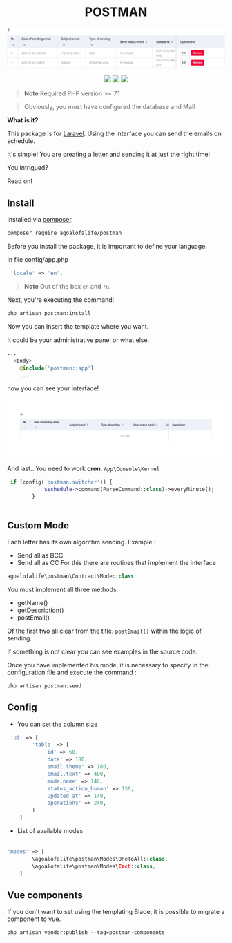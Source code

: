 
<h1 align="center">POSTMAN</h1>

<p align="center"><img src="https://github.com/agoalofalife/postman/blob/master/preview.jpg"></p>


<p align="center">
 <a href="https://scrutinizer-ci.com/g/agoalofalife/postman/?branch=master"><img src="https://scrutinizer-ci.com/g/agoalofalife/postman/badges/quality-score.png?b=master"></a>
  <a href="https://scrutinizer-ci.com/g/agoalofalife/postman/?branch=master"><img src="https://scrutinizer-ci.com/g/agoalofalife/postman/badges/coverage.png?b=master"></a>
 <a href="https://scrutinizer-ci.com/g/agoalofalife/postman/?branch=master"><img src="https://scrutinizer-ci.com/g/agoalofalife/postman/badges/build.png?b=master"></a>
 </p>

> **Note** Required PHP version >= 7.1 

> Obviously, you must have configured the database and Mail

**What is it?** 

This package is for [Laravel](laravel.com). Using the interface you can send the emails on schedule.

It's simple! You are creating a letter and sending it at just the right time!

You intrigued?

Read on!

## Install
Installed via [composer](https://getcomposer.org/).

```bash
composer require agoalofalife/postman

```
Before you install the package, it is important to define your language.

In file config/app.php

```php
 'locale' => 'en',
```
> **Note** Out of the box `en` and `ru`.

Next, you're executing the command:

```bash
php artisan postman:install
```
Now you can insert the template where you want. 

It could be your administrative panel or what else.

```php
...
  <body>
    @include('postman::app')
    ...
```

now you can see your interface!

![postman](https://github.com/agoalofalife/postman/blob/master/start-page.jpg)

And last.. You need to work **cron**.
`App\Console\Kernel`

```php
 if (config('postman.switcher')) {
            $schedule->command(ParseCommand::class)->everyMinute();
        }
        
```
## Custom Mode
Each letter has its own algorithm sending. Example :
- Send all as BCC
- Send all as CC
For this there are routines that implement the interface

```php
agoalofalife\postman\Contract\Mode::class
```

You must implement all three methods:
* getName()
* getDescription()
* postEmail()

Of the first two all clear from the title.
`postEmail()` within the logic of sending. 

If something is not clear you can see examples in the source code.


Once you have implemented his mode, it is necessary to specify in the configuration file and execute the command :
```bash
php artisan postman:seed 
```

## Config
- You can set the column size

```php
 'ui' => [
        'table' => [
            'id' => 60,
            'date' => 180,
            'email.theme' => 180,
            'email.text' => 400,
            'mode.name' => 140,
            'status_action_human' => 130,
            'updated_at' => 140,
            'operations' => 240,
        ]
    ]
```

- List of available modes

```php

'modes' => [
        \agoalofalife\postman\Modes\OneToAll::class,
        \agoalofalife\postman\Modes\Each::class,
    ]
```
## Vue components
If you don't want to set using the templating Blade, it is possible to migrate a component to vue.
```
php artisan vendor:publish --tag=postman-components
```
